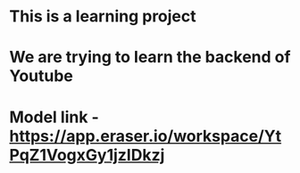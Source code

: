 # This is a learning project

# We are trying to learn the backend of Youtube

# Model link - https://app.eraser.io/workspace/YtPqZ1VogxGy1jzIDkzj
